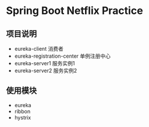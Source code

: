 # Spring Boot Netflix Practice

## 项目说明

- eureka-client 消费者
- eureka-registration-center 单例注册中心
- eureka-server1 服务实例1
- eureka-server2 服务实例2

## 使用模块

- eureka
- ribbon
- hystrix

